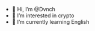 - 👋 Hi, I’m @Dvnch
- 👀 I’m interested in crypto
- 🌱 I’m currently learning English


<!---
Dvnch/Dvnch is a ✨ special ✨ repository because its `README.md` (this file) appears on your GitHub profile.
You can click the Preview link to take a look at your changes.
--->
